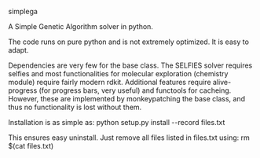 simplega

A Simple Genetic Algorithm solver in python.

The code runs on pure python and is not extremely optimized. It is easy to adapt.

Dependencies are very few for the base class. The SELFIES solver requires selfies and most functionalities for molecular exploration (chemistry module) require fairly modern rdkit.
Additional features require alive-progress (for progress bars, very useful) and functools for cacheing. However, these are implemented by monkeypatching the base class, and thus no functionality is lost without them.

Installation is as simple as:
python setup.py install --record files.txt

This ensures easy uninstall. Just remove all files listed in files.txt using:
rm $(cat files.txt)





